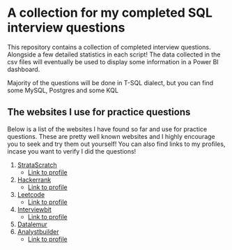 # A collection for my completed SQL interview questions

This repository contains a collection of completed interview questions. Alongside a few detailed statistics in each script!
The data collected in the csv files will eventually be used to display some information in a Power BI dashboard.

Majority of the questions will be done in T-SQL dialect, but you can find some MySQL, Postgres and some KQL

## The websites I use for practice questions

Below is a list of the websites I have found so far and use for practice questions. These are pretty well known websites and I highly encourage you to seek and try them out yourself!
You can also find links to my profiles, incase you want to verify I did the questions!

1. [StrataScratch](https://www.stratascratch.com)
    - [Link to profile](https://platform.stratascratch.com/user/Jespervb)
2. [Hackerrank](https://www.hackerrank.com)
    - [Link to profile](https://www.hackerrank.com/profile/jeppakanopolo)
3. [Leetcode](https://leetcode.com/problemset/database)
    - [Link to profile](https://leetcode.com/u/jespervb7/)
4. [Interviewbit](https://www.interviewbit.com/problems)
    - [Link to profile](https://www.interviewbit.com/profile/jespervb7/)
5. [Datalemur](https://datalemur.com/questions)
6. [Analystbuilder](https://www.analystbuilder.com)
    - [Link to profile](https://www.analystbuilder.com/u/Jespervbb)